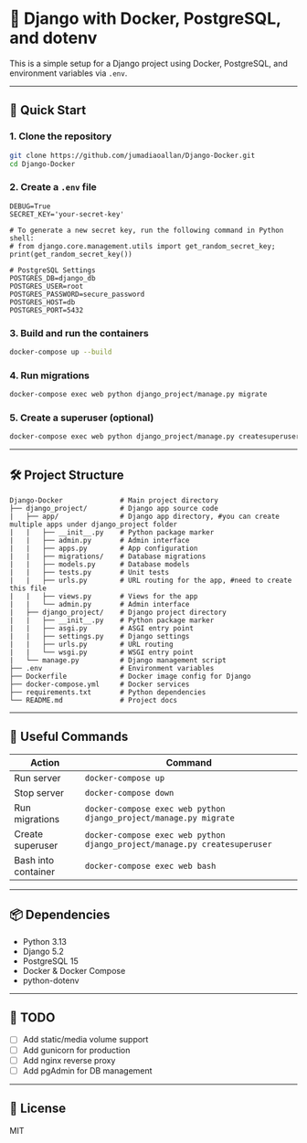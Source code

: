 # 🐳 Django with Docker, PostgreSQL, and dotenv

This is a simple setup for a Django project using Docker, PostgreSQL, and environment variables via `.env`.

---

## 🚀 Quick Start

### 1. Clone the repository
```bash
git clone https://github.com/jumadiaoallan/Django-Docker.git
cd Django-Docker
```

### 2. Create a `.env` file
```env
DEBUG=True
SECRET_KEY='your-secret-key'

# To generate a new secret key, run the following command in Python shell:
# from django.core.management.utils import get_random_secret_key; print(get_random_secret_key())

# PostgreSQL Settings
POSTGRES_DB=django_db
POSTGRES_USER=root
POSTGRES_PASSWORD=secure_password
POSTGRES_HOST=db
POSTGRES_PORT=5432
```

### 3. Build and run the containers
```bash
docker-compose up --build
```

### 4. Run migrations
```bash
docker-compose exec web python django_project/manage.py migrate
```

### 5. Create a superuser (optional)
```bash
docker-compose exec web python django_project/manage.py createsuperuser
```

---

## 🛠 Project Structure

```
Django-Docker              # Main project directory
├── django_project/        # Django app source code
|   ├── app/               # Django app directory, #you can create multiple apps under django_project folder
|   |   ├── __init__.py    # Python package marker
|   |   ├── admin.py       # Admin interface
|   |   ├── apps.py        # App configuration
|   |   ├── migrations/    # Database migrations
|   |   ├── models.py      # Database models
|   |   ├── tests.py       # Unit tests
|   |   ├── urls.py        # URL routing for the app, #need to create this file
|   |   ├── views.py       # Views for the app
|   |   └── admin.py       # Admin interface
|   ├── django_project/    # Django project directory
|   |   ├── __init__.py    # Python package marker
|   |   ├── asgi.py        # ASGI entry point
|   |   ├── settings.py    # Django settings
|   |   ├── urls.py        # URL routing
|   |   └── wsgi.py        # WSGI entry point
|   └── manage.py          # Django management script
├── .env                   # Environment variables
├── Dockerfile             # Docker image config for Django
├── docker-compose.yml     # Docker services
├── requirements.txt       # Python dependencies
└── README.md              # Project docs
```

---

## 🧪 Useful Commands

| Action | Command |
|--------|---------|
| Run server | `docker-compose up` |
| Stop server | `docker-compose down` |
| Run migrations | `docker-compose exec web python django_project/manage.py migrate` |
| Create superuser | `docker-compose exec web python django_project/manage.py createsuperuser` |
| Bash into container | `docker-compose exec web bash` |

---

## 📦 Dependencies

- Python 3.13
- Django 5.2
- PostgreSQL 15
- Docker & Docker Compose
- python-dotenv

---

## 🧹 TODO

- [ ] Add static/media volume support
- [ ] Add gunicorn for production
- [ ] Add nginx reverse proxy
- [ ] Add pgAdmin for DB management

---

## 📄 License

MIT
